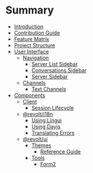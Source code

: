 # Summary

- [Introduction](./hello.md)
- [Contribution Guide](./contribution-guide.md)
- [Feature Matrix](./feature-matrix.md)
- [Project Structure]()
- [User Interface]()
  - [Navigation]()
    - [Server List Sidebar]()
    - [Conversations Sidebar](./user-interface/navigation/conversations.md)
    - [Server Sidebar](./user-interface/navigation/server-sidebar.md)
  - [Channels]()
    - [Text Channels](./user-interface/channels/text-channels.md)
- [Components]()
  - [Client]()
    - [Session Lifecycle](./components/client/session-lifecycle.md)
  - [@revolt/i18n]()
    - [Using Lingui](./components/i18n/using-lingui.md)
    - [Using Dayjs](./components/i18n/using-dayjs.md)
    - [Translating Errors](./components/i18n/translating-errors.md)
  - [@revolt/ui]()
    - [Themes]()
      - [Reference Guide](./components/ui/themes/reference.md)
    - [Tools]()
      - [Form2](./components/ui/tools/form2.md)
